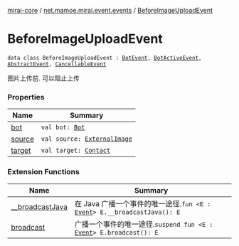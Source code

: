 [mirai-core](../../index.md) / [net.mamoe.mirai.event.events](../index.md) / [BeforeImageUploadEvent](./index.md)

# BeforeImageUploadEvent

`data class BeforeImageUploadEvent : `[`BotEvent`](../-bot-event/index.md)`, `[`BotActiveEvent`](../-bot-active-event.md)`, `[`AbstractEvent`](../../net.mamoe.mirai.event/-abstract-event/index.md)`, `[`CancellableEvent`](../../net.mamoe.mirai.event/-cancellable-event/index.md)

图片上传前. 可以阻止上传

### Properties

| Name | Summary |
|---|---|
| [bot](bot.md) | `val bot: `[`Bot`](../../net.mamoe.mirai/-bot/index.md) |
| [source](source.md) | `val source: `[`ExternalImage`](../../net.mamoe.mirai.utils/-external-image/index.md) |
| [target](target.md) | `val target: `[`Contact`](../../net.mamoe.mirai.contact/-contact/index.md) |

### Extension Functions

| Name | Summary |
|---|---|
| [__broadcastJava](../../net.mamoe.mirai.event/__broadcast-java.md) | 在 Java 广播一个事件的唯一途径.`fun <E : `[`Event`](../../net.mamoe.mirai.event/-event/index.md)`> E.__broadcastJava(): E` |
| [broadcast](../../net.mamoe.mirai.event/broadcast.md) | 广播一个事件的唯一途径.`suspend fun <E : `[`Event`](../../net.mamoe.mirai.event/-event/index.md)`> E.broadcast(): E` |
